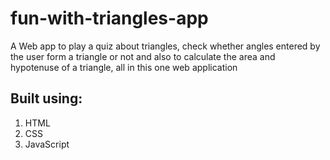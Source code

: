 # fun-with-triangles-app

A Web app to play a quiz about triangles, check whether angles entered by the user form a triangle or not and also to calculate the area and hypotenuse of a triangle, all in this one web application


## Built using:

1. HTML
1. CSS
1. JavaScript
